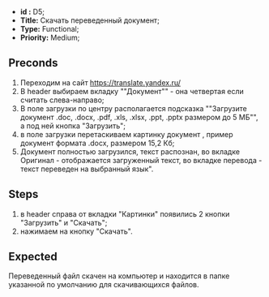  - **id :** D5;
 - **Title:** Скачать переведенный документ;
 - **Type:** Functional;
 - **Priority:** Medium;

## Preconds

1. Переходим на сайт https://translate.yandex.ru/
2. В header выбираем вкладку ""Документ"" - она четвертая если считать слева-направо;
3. В поле загрузки по центру располагается подсказка ""Загрузите документ .doc, .docx, .pdf, .xls, .xlsx, .ppt, .pptx размером до 5 МБ"", а под ней кнопка "Загрузить";
4. в поле загрузки перетаскиваем картинку документ , пример документ формата .docx, размером 15,2 Кб;
5. Документ полностью загрузился, текст распознан, во вкладке Оригинал - отображается загруженный текст, во вкладке перевода - текст переведен на выбранный язык".

## Steps

 1. в header справа от вкладки "Картинки" появились 2 кнопки "Загрузить" и "Скачать";
 2. нажимаем на кнопку "Скачать".
 
## Expected
  
Переведенный файл скачен на компьютер и находится в папке указанной по умолчанию для скачивающихся файлов.